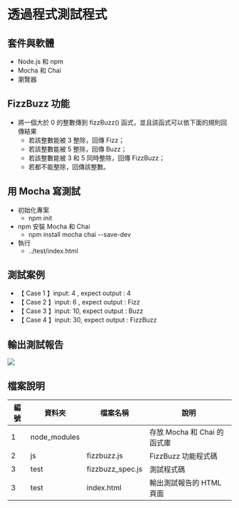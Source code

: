 # 透過程式測試程式

## 套件與軟體
* Node.js 和 npm
* Mocha 和 Chai
* 瀏覽器

## FizzBuzz 功能
* 將一個大於 0 的整數傳到 fizzBuzz() 函式，並且該函式可以依下面的規則回傳結果
  * 若該整數能被 3 整除，回傳 Fizz；
  * 若該整數能被 5 整除，回傳 Buzz；
  * 若該整數能被 3 和 5 同時整除，回傳 FizzBuzz；
  * 若都不能整除，回傳該整數。

## 用 Mocha 寫測試 
* 初始化專案
  * npm init
* npm 安裝 Mocha 和 Chai
  * npm install mocha chai --save-dev
* 執行
  * ../test/index.html

## 測試案例
* 【 Case 1 】input: 4 , expect output : 4
* 【 Case 2 】input: 6 , expect output : Fizz
* 【 Case 3 】input: 10, expect output : Buzz
* 【 Case 4 】input: 30, expect output : FizzBuzz

## 輸出測試報告

![](https://oranwind.s3.amazonaws.com/2019/May/_____2019_05_13___3_37_42-1557733079490.png)

## 檔案說明

| 編號 | 資料夾 |  檔案名稱 | 說明  |
|---|---|---|---|
|1| node_modules |   | 存放 Mocha 和 Chai 的函式庫  |
|2| js |  fizzbuzz.js | FizzBuzz 功能程式碼  |
|3| test | fizzbuzz_spec.js  | 測試程式碼 |
|3| test | index.html  |  輸出測試報告的 HTML 頁面 |
